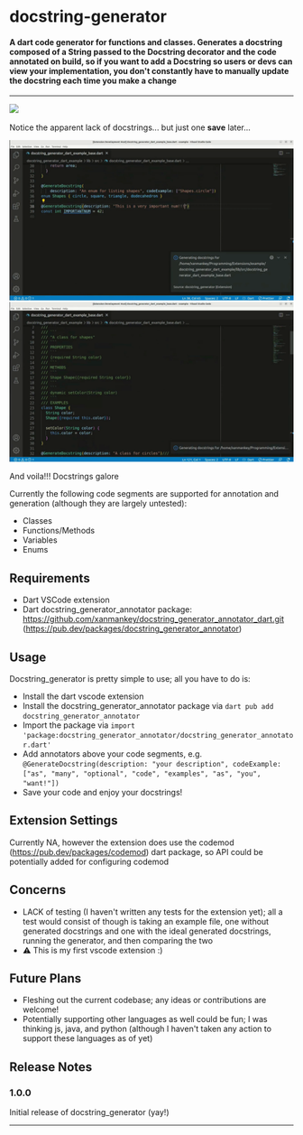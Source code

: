 # docstring-generator

#### A dart code generator for functions and classes. Generates a docstring composed of a String passed to the Docstring decorator and the code annotated on build, so if you want to add a Docstring so users or devs can view your implementation, you don't constantly have to manually update the docstring each time you make a change <br>

---

![](https://github.com/xanmankey/docstring_generator/blob/main/assets/DocstringGeneratorBefore.gif?raw=true)

Notice the apparent lack of docstrings... but just one **save** later... <br>

![](https://github.com/xanmankey/generate-docstring/blob/main/assets/DocstringGeneratorAfter.gif?raw=true)
![](https://github.com/xanmankey/generate-docstring/blob/main/assets/DocstringGeneratorPopup.gif?raw=true)

And voila!!! Docstrings galore <br>

Currently the following code segments are supported for annotation and generation (although they are largely untested): 
- Classes
- Functions/Methods
- Variables
- Enums

## Requirements

- Dart VSCode extension 
- Dart docstring_generator_annotator package: https://github.com/xanmankey/docstring_generator_annotator_dart.git (https://pub.dev/packages/docstring_generator_annotator)

## Usage

Docstring_generator is pretty simple to use; all you have to do is: 
- Install the dart vscode extension
- Install the docstring_generator_annotator package via ```dart pub add docstring_generator_annotator```
- Import the package via ```import 'package:docstring_generator_annotator/docstring_generator_annotator.dart'```
- Add annotators above your code segments, e.g. ```@GenerateDocstring(description: "your description", codeExample: ["as", "many", "optional", "code", "examples", "as", "you", "want!"])``` 
- Save your code and enjoy your docstrings!

## Extension Settings

Currently NA, however the extension does use the codemod (https://pub.dev/packages/codemod) dart package, so API could be potentially added for configuring codemod

## Concerns

- LACK of testing (I haven't written any tests for the extension yet); all a test would consist of though is taking an example file, one without generated docstrings and one with the ideal generated docstrings, running the generator, and then comparing the two
- ⚠️ This is my first vscode extension :)

## Future Plans

- Fleshing out the current codebase; any ideas or contributions are welcome!
- Potentially supporting other languages as well could be fun; I was thinking js, java, and python (although I haven't taken any action to support these languages as of yet)

## Release Notes

### 1.0.0

Initial release of docstring_generator (yay!)

---